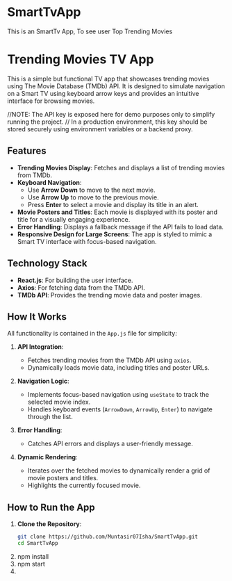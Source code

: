 # SmartTvApp
This is an SmartTv App, To see user Top Trending Movies
# Trending Movies TV App

This is a simple but functional TV app that showcases trending movies using The Movie Database (TMDb) API. It is designed to simulate navigation on a Smart TV using keyboard arrow keys and provides an intuitive interface for browsing movies.

 //NOTE: The API key is exposed here for demo purposes only to simplify running the project.
// In a production environment, this key should be stored securely using environment variables or a backend proxy.

## Features

- **Trending Movies Display**: Fetches and displays a list of trending movies from TMDb.
- **Keyboard Navigation**:
  - Use **Arrow Down** to move to the next movie.
  - Use **Arrow Up** to move to the previous movie.
  - Press **Enter** to select a movie and display its title in an alert.
- **Movie Posters and Titles**: Each movie is displayed with its poster and title for a visually engaging experience.
- **Error Handling**: Displays a fallback message if the API fails to load data.
- **Responsive Design for Large Screens**: The app is styled to mimic a Smart TV interface with focus-based navigation.

## Technology Stack

- **React.js**: For building the user interface.
- **Axios**: For fetching data from the TMDb API.
- **TMDb API**: Provides the trending movie data and poster images.

## How It Works

All functionality is contained in the `App.js` file for simplicity:
1. **API Integration**:
   - Fetches trending movies from the TMDb API using `axios`.
   - Dynamically loads movie data, including titles and poster URLs.

2. **Navigation Logic**:
   - Implements focus-based navigation using `useState` to track the selected movie index.
   - Handles keyboard events (`ArrowDown`, `ArrowUp`, `Enter`) to navigate through the list.

3. **Error Handling**:
   - Catches API errors and displays a user-friendly message.

4. **Dynamic Rendering**:
   - Iterates over the fetched movies to dynamically render a grid of movie posters and titles.
   - Highlights the currently focused movie.

## How to Run the App

1. **Clone the Repository**:
   ```bash
   git clone https://github.com/Muntasir07Isha/SmartTvApp.git
   cd SmartTvApp

2. npm install
3. npm start
4. 

   
